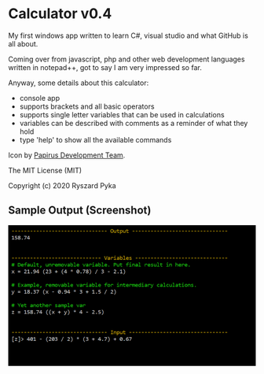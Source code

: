 # Calculator v0.4

My first windows app written to learn C#, visual studio and what GitHub is all about. 

Coming over from javascript, php and other web development languages written in notepad++, got to say I am very impressed so far.
    
Anyway, some details about this calculator:
- console app
- supports brackets and all basic operators
- supports single letter variables that can be used in calculations
- variables can be described with comments as a reminder of what they hold
- type 'help' to show all the available commands

Icon by [Papirus Development Team](https://github.com/PapirusDevelopmentTeam).

The MIT License (MIT)

Copyright (c) 2020 Ryszard Pyka


## Sample Output (Screenshot)

![screenshot](/screenshot.png)
